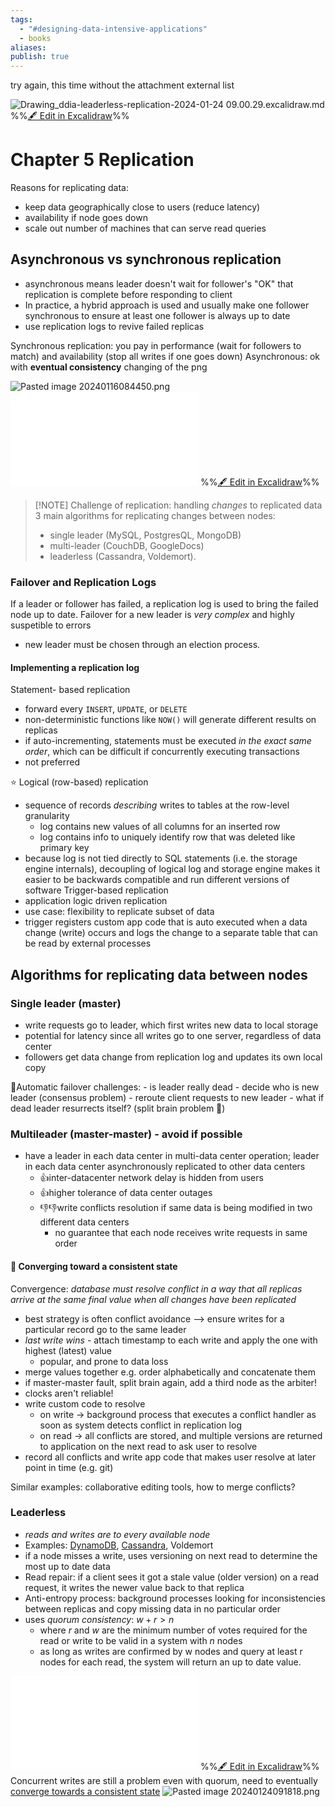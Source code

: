 ```yaml
---
tags:
  - "#designing-data-intensive-applications"
  - books
aliases: 
publish: true
---
```

try again, this time without the attachment external list

![Drawing_ddia-leaderless-replication-2024-01-24 09.00.29.excalidraw.md](../images/Drawing_ddia-leaderless-replication-2024-01-24%2009.00.29.svg)
%%[🖋 Edit in Excalidraw](../images/Drawing_ddia-leaderless-replication-2024-01-24%2009.00.29.excalidraw.excalidraw.md)%%
# Chapter 5 Replication
Reasons for replicating data:
- keep data geographically close to users (reduce latency)
- availability if node goes down
- scale out number of machines that can serve read queries

## Asynchronous vs synchronous replication
- asynchronous means leader doesn't wait for follower's "OK" that replication is complete before responding to client
- In practice, a hybrid approach is used and usually make one follower synchronous to ensure at least one follower is always up to date
- use replication logs to revive failed replicas

Synchronous replication: you pay in performance (wait for followers to match) and availability (stop all writes if one goes down)
Asynchronous: ok with **eventual consistency**
changing of the png

![Pasted image 20240116084450.png](../images/Pasted%20image%2020240116084450.png)
![ddia-replication-leader-2024-01-12 09.35.07.excalidraw.excalidraw.svg](../images/ddia-replication-leader-2024-01-12%2009.35.07.excalidraw.excalidraw.svg.md)
%%[🖋 Edit in Excalidraw](ddia-replication-leader-2024-01-12%2009.35.07.excalidraw.excalidraw.md)%%
> [!NOTE] Challenge of replication: handling *changes* to replicated data
> 3 main algorithms for replicating changes between nodes: 
> - single leader (MySQL, PostgresQL, MongoDB)
> - multi-leader (CouchDB, GoogleDocs) 
> - leaderless (Cassandra, Voldemort).
### Failover and Replication Logs
If a leader or follower has failed, a replication log is used to bring the failed node up to date. 
Failover for a new leader is *very complex* and highly suspetible to errors
- new leader must be chosen through an election process.

#### Implementing a replication log
Statement- based replication
- forward every `INSERT`, `UPDATE`, or `DELETE`
- non-deterministic functions like `NOW()` will generate different results on replicas
- if auto-incrementing, statements must be executed *in the exact same order*, which can be difficult if concurrently executing transactions
- not preferred

⭐️ Logical (row-based) replication
- sequence of records *describing* writes to tables at the row-level granularity
	- log contains new values of all columns for an inserted row
	- log contains info to uniquely identify row that was deleted like primary key
- because log is not tied directly to SQL statements (i.e. the storage engine internals), decoupling of logical log and storage engine makes it easier to be backwards compatible and run different versions of software
Trigger-based replication
- application logic driven replication
- use case: flexibility to replicate subset of data
- trigger registers custom app code that is auto executed when a data change (write) occurs and logs the change to a separate table that can be read by external processes


## Algorithms for replicating data between nodes
### Single leader (master)
- write requests go to leader, which first writes new data to local storage
- potential for latency since all writes go to one server, regardless of data center
- followers get data change from replication log and updates its own local copy

🤔Automatic failover challenges:
	- is leader really dead
	- decide who is new leader (consensus problem)
	- reroute client requests to new leader
	- what if dead leader resurrects itself? (split brain problem 🤯)

### Multileader (master-master) - avoid if possible
- have a leader in each data center in multi-data center operation; leader in each data center asynchronously replicated to other data centers
	- 👍inter-datacenter network delay is hidden from users
	- 👍higher tolerance of data center outages
	- 👎👎write conflicts resolution if same data is being modified in two different data centers
		- no guarantee that each node receives write requests in same order 

#### 🤔 Converging toward a consistent state
Convergence: *database must resolve conflict in a way that all replicas arrive at the same final value when all changes have been replicated*
- best strategy is often conflict avoidance --> ensure writes for a particular record go to the same leader
- *last write wins* - attach timestamp to each write and apply the one with highest (latest) value
	- popular,  and prone to data loss
- merge values together e.g. order alphabetically and concatenate them
- if master-master fault, split brain again, add a third node as the arbiter! 
- clocks aren't reliable! 
- write custom code to resolve
	- on write -> background process that executes a conflict handler as soon as system detects conflict in replication log
	- on read -> all conflicts are stored, and multiple versions are returned to application on the next read to ask user to resolve
- record all conflicts and write app code that makes user resolve at later point in time (e.g. git)

Similar examples: collaborative editing tools, how to merge conflicts?
### Leaderless
- *reads and writes are to every available node*
- Examples: [DynamoDB](../DynamoDB.md), [Cassandra](../Cassandra.md), Voldemort
- if a node misses a write, uses versioning on next read to determine the most up to date data
- Read repair: if a client sees it got a stale value (older version) on a read request, it writes the newer value back to that replica
- Anti-entropy process: background processes looking for inconsistencies between replicas and copy missing data in no particular order 
- uses *quorum consistency*: $w + r > n$ 
	- where $r$ and $w$ are the minimum number of votes required for the read or write to be valid in a system with $n$ nodes
	- as long as writes are confirmed by w nodes and query at least r nodes for each read, the system will return an up to date value.


![Drawing_ddia-leaderless-replication-2024-01-24 09.00.29.excalidraw.svg](../images/Drawing_ddia-leaderless-replication-2024-01-24%2009.00.29.excalidraw.svg.md)
%%[🖋 Edit in Excalidraw](../images/Drawing_ddia-leaderless-replication-2024-01-24%2009.00.29.excalidraw.excalidraw.md)%%
Concurrent writes are still a problem even with quorum, need to eventually [converge towards a consistent state](DDIA%20Chapter%205%20Replication.md#🤔%20Converging%20toward%20a%20consistent%20state)
![Pasted image 20240124091818.png](../images/Pasted%20image%2020240124091818.png)